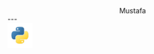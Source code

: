 <center>Mustafa</center>
---
<div allign="center">
    <img src="python.png" width="50px" height="50px">
</div>

